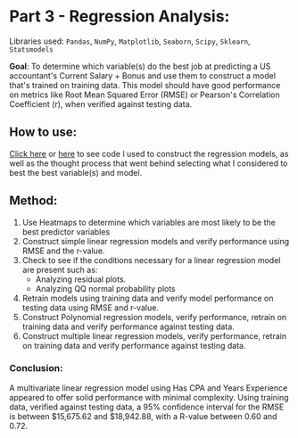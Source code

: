 # Part 3 - Regression Analysis:
Libraries used: `Pandas`, `NumPy`, `Matplotlib`, `Seaborn`, `Scipy`, `Sklearn`, `Statsmodels`

**Goal**:
To determine which variable(s) do the best job at predicting a US accountant's Current Salary + Bonus and use them to construct a model that's trained on training data.  This model should have good performance on metrics like Root Mean Squared Error (RMSE) or Pearson's Correlation Coefficient (r), when verified against testing data. 

## How to use:
[Click here](https://github.com/papir805/accounting_analysis/blob/main/regression_analysis/accounting_regression-for-github.ipynb) or [here](https://nbviewer.org/github/papir805/accounting_analysis/blob/main/regression_analysis/accounting_regression-for-github.ipynb) to see code I used to construct the regression models, as well as the thought process that went behind selecting what I considered to best the best variable(s) and model.

## Method:
1. Use Heatmaps to determine which variables are most likely to be the best predictor variables
2. Construct simple linear regression models and verify performance using RMSE and the r-value.
3. Check to see if the conditions necessary for a linear regression model are present such as:
    * Analyzing residual plots.
    * Analyzing QQ normal probability plots
4. Retrain models using training data and verify model performance on testing data using RMSE and r-value.
5. Construct Polynomial regression models, verify performance, retrain on training data and verify performance against testing data.
6. Construct multiple linear regression models, verify performance, retrain on training data and verify performance against testing data.

### Conclusion:
A multivariate linear regression model using Has CPA and Years Experience appeared to offer solid performance with minimal complexity.  Using training data, verified against testing data, a 95% confidence interval for the RMSE is between $15,675.62 and $18,942.88, with a R-value between 0.60 and 0.72.
 
